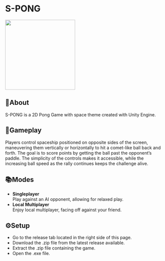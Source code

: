 # **S-PONG**
<img src="https://github.com/wahyuwerayana/S-PONG/assets/115724777/2d7d8995-1cf6-4ea0-944f-9b02478d0b53" height="225px">

## 📄About
S-PONG is a 2D Pong Game with space theme created with Unity Engine.

## 🎯Gameplay
Players control spaceship positioned on opposite sides of the screen, maneuvering them vertically or horizontally to hit a comet-like ball back and forth. The goal is to score points by getting the ball past the opponent’s paddle. The simplicity of the controls makes it accessible, while the increasing ball speed as the rally continues keeps the challenge alive.

## 📚Modes
- **Singleplayer** <br>
  Play against an AI opponent, allowing for relaxed play.
- **Local Multiplayer** <br>
  Enjoy local multiplayer, facing off against your friend.

## ⚙️Setup
- Go to the release tab located in the right side of this page.
- Download the .zip file from the latest release available.
- Extract the .zip file containing the game.
- Open the .exe file.
